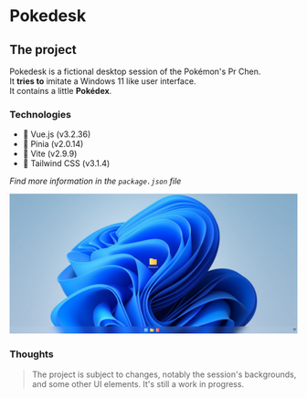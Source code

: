 # Pokedesk

## The project

Pokedesk is a fictional desktop session of the Pokémon's Pr Chen.<br>
It **tries to** imitate a Windows 11 like user interface.<br>
It contains a little **Pokédex**.

### Technologies

* 🔭 Vue.js (v3.2.36)
* 🍍 Pinia (v2.0.14)
* 🚀 Vite (v2.9.9)
* 🌈 Tailwind CSS (v3.1.4)

*Find more information in the `package.json` file*

<picture>
  <source media="(prefers-color-scheme: dark)" srcset="/src/assets/screenshots/preview.jpg">
  <img alt="Pokedesk homepage preview in light color mode and dark color mode." src="/src/assets/screenshots/preview_light.jpg">
</picture>

### Thoughts

>The project is subject to changes, notably the session's backgrounds,<br>
and some other UI elements. It's still a work in progress.